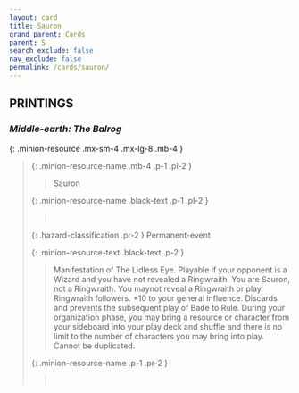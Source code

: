 ```yaml
---
layout: card
title: Sauron
grand_parent: Cards
parent: S
search_exclude: false
nav_exclude: false
permalink: /cards/sauron/
---
```


## PRINTINGS


### _Middle-earth: The Balrog_

{: .minion-resource .mx-sm-4 .mx-lg-8 .mb-4 }
> {: .minion-resource-name .mb-4 .p-1 .pl-2 }
> > <div class="hazard-mp"></div>
> > <div class="card-name">Sauron</div>
>
> {: .minion-resource-name .black-text .p-1 .pl-2 }
> > &nbsp;
>
> {: .hazard-classification .pr-2 }
> Permanent-event
>
> {: .minion-resource-text .black-text .p-2 }
> > Manifestation of The Lidless Eye. Playable if your opponent is a Wizard and you have not revealed a Ringwraith. You are Sauron, not a Ringwraith. You maynot reveal a Ringwraith or play Ringwraith followers. +10 to your general influence. Discards and prevents the subsequent play of Bade to Rule. During your organization phase, you may bring a resource or character from your sideboard into your play deck and shuffle and there is no limit to the number of characters you may bring into play. Cannot be duplicated. 
> 
> {: .minion-resource-name .p-1 .pr-2 }
> > <div class="card-shield"></div>
> > <div class="card-corruption-white">&nbsp;</div>
